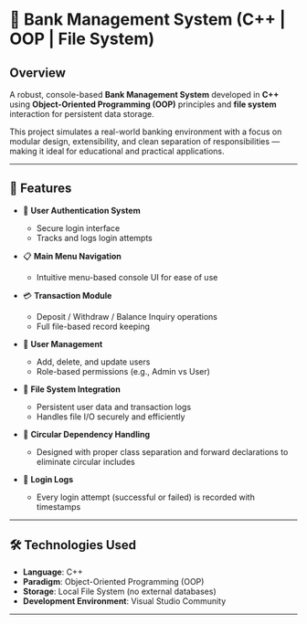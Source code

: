 # 🏦 Bank Management System (C++ | OOP | File System)

## Overview

A robust, console-based **Bank Management System** developed in **C++** using **Object-Oriented Programming (OOP)** principles and **file system** interaction for persistent data storage.

This project simulates a real-world banking environment with a focus on modular design, extensibility, and clean separation of responsibilities — making it ideal for educational and practical applications.

---

## 🎯 Features

- 🔐 **User Authentication System**
  - Secure login interface
  - Tracks and logs login attempts

- 📋 **Main Menu Navigation**
  - Intuitive menu-based console UI for ease of use

- 💳 **Transaction Module**
  - Deposit / Withdraw / Balance Inquiry operations
  - Full file-based record keeping

- 👥 **User Management**
  - Add, delete, and update users
  - Role-based permissions (e.g., Admin vs User)

- 📁 **File System Integration**
  - Persistent user data and transaction logs
  - Handles file I/O securely and efficiently

- 🔁 **Circular Dependency Handling**
  - Designed with proper class separation and forward declarations to eliminate circular includes

- 📜 **Login Logs**
  - Every login attempt (successful or failed) is recorded with timestamps

---

## 🛠 Technologies Used

- **Language**: C++
- **Paradigm**: Object-Oriented Programming (OOP)
- **Storage**: Local File System (no external databases)
- **Development Environment**: Visual Studio Community
---
